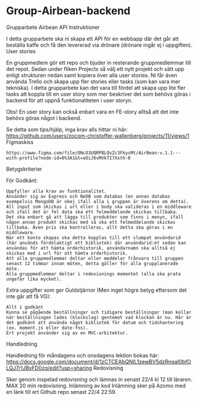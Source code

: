 # Group-Airbean-backend

Grupparbete Airbean API
Instruktioner

I detta grupparbete ska ni skapa ett API för en webbapp där det går att beställa kaffe och få den levererad via drönare (drönare ingår ej i uppgiften).
User stories

En gruppmedlem gör ett repo och bjuder in resterande gruppmedlemmar till det repot. Sedan under fliken Projects så välj ett nytt projekt och sätt upp enligt strukturen nedan samt kopiera över alla user stories. Ni får även använda Trello och skapa upp fler stories eller tasks (som kan vara mer tekniska). I detta grupparbete kan det vara till fördel att skapa upp lite fler tasks att koppla till en user story som mer beskriver det som behövs göras i backend för att uppnå funktionaliteten i user storyn.

Obs! En user story kan också enbart vara en FE-story alltså att det inte behövs göras något i backend.

Se detta som tips/hjälp, inga krav alls hittar ni här: https://github.com/users/zocom-christoffer-wallenberg/projects/11/views/1
Figmaskiss

    https://www.figma.com/file/ONcO3UQRPBLQsZc3FkysMt/AirBean-v.1.1---with-profile?node-id=0%3A1&t=aOiJ6vMVkTI7Xxth-0

Betygskriterier

För Godkänt:

    Uppfyller alla krav av funktionalitet.
    Använder sig av Express och NeDB som databas (en annan databas exempelvis MongoDB är okej ifall alla i gruppen är överens om detta).
    All input som skickas i url eller i body ska valideras i en middleware och ifall det är fel data ska ett felmeddelande skickas tillbaka.
    Det ska enbart gå att lägga till produkter som finns i menyn, ifall någon annan produkt skickas med så ska ett felmeddelande skickas tillbaka. Även pris ska kontrolleras, allt detta ska göras i en middleware.
    När ett konto skapas ska detta kopplas till ett slumpat användarid (här används fördelaktigt ett bibliotek) där användarid:et sedan kan användas för att hämta orderhistorik, användarnamn ska alltså ej skickas med i url för att hämta orderhistorik.
    Att alla gruppmedlemmar deltar eller meddelar frånvaro till gruppen senast 12 timmar innan möten, detta gäller för alla grupplanerade möte.
    Alla gruppmedlemmar deltar i redovisnings momentet (alla ska prata ungefär lika mycket).

Extra uppgifter som ger Guldstjärnor (Men inget högre betyg eftersom det inte går att få VG):

    Allt i godkänt
    Kunna se pågående beställningar och tidigare beställningar (man kollar när beställningen lades (klockslag) gentemot vad klockan är nu. Här är det godkänt att använda något bibliotek för datum och tidshantering (ex. moment.js eller date-fns).
    Ert projekt använder sig av en MVC-arkitektur.

Handledning

Handledning för måndagens och onsdagens lektion bokas här: https://docs.google.com/document/d/1zCTCEAbQNIL1zewBV5dzRnqaI0bfOLQJ7r1JBxFD0zg/edit?usp=sharing
Redovisning

Sker genom inspelad redovisning och lämnas in senast 22/4 kl 12 till läraren. MAX 20 min redovisning.
Inlämning av kod
Inlämning sker på Azomo med en länk till ert Github repo senast 22/4 22:59.
